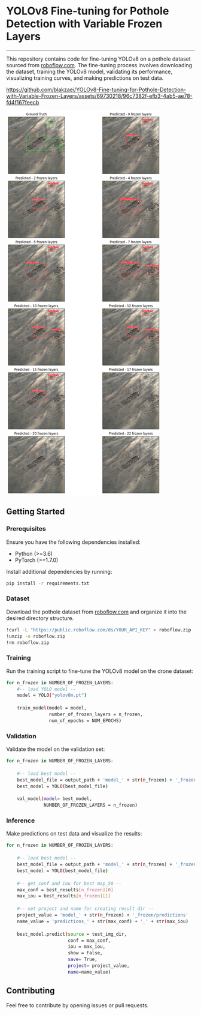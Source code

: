 # YOLOv8 Fine-tuning for Pothole Detection with Variable Frozen Layers
---------------------------------------------------

This repository contains code for fine-tuning YOLOv8 on a pothole dataset sourced from [roboflow.com](https://public.roboflow.com/object-detection/pothole).
The fine-tuning process involves downloading the dataset, training the YOLOv8 model, validating its performance, visualizing training curves, and making predictions on test data.

https://github.com/blakzaei/YOLOv8-Fine-tuning-for-Pothole-Detection-with-Variable-Frozen-Layers/assets/69730218/96c7382f-efb3-4ab5-ae78-fd4f167feecb

![Sample_output](curves/gt_vs_pred/sample_1.png)

## Getting Started

### Prerequisites

Ensure you have the following dependencies installed:

- Python (>=3.6)
- PyTorch (>=1.7.0)

Install additional dependencies by running:

```bash
pip install -r requirements.txt
```

### Dataset

Download the pothole dataset from [roboflow.com](https://public.roboflow.com/object-detection/pothole) and organize it into the desired directory structure.
```bash
!curl -L "https://public.roboflow.com/ds/YOUR_API_KEY" > roboflow.zip
!unzip -o roboflow.zip
!rm roboflow.zip
```


### Training

Run the training script to fine-tune the YOLOv8 model on the drone dataset:

```bash
for n_frozen in NUMBER_OF_FROZEN_LAYERS:
    #-- load YOLO model --
    model = YOLO("yolov8m.pt") 
    
    train_model(model = model,
                number_of_frozen_layers = n_frozen,
                num_of_epochs = NUM_EPOCHS)

```



### Validation

Validate the model on the validation set:

```bash
for n_frozen in NUMBER_OF_FROZEN_LAYERS:
    
    #-- load best model --
    best_model_file = output_path + 'model_' + str(n_frozen) + '_frozen' + '/train/weights/best.pt'
    best_model = YOLO(best_model_file)     
    
    val_model(model= best_model,
              NUMBER_OF_FROZEN_LAYERS = n_frozen)
```

### Inference

Make predictions on test data and visualize the results:

```bash
for n_frozen in NUMBER_OF_FROZEN_LAYERS:   
    
    #-- load best model --
    best_model_file = output_path + 'model_' + str(n_frozen) + '_frozen' + '/train/weights/best.pt'
    best_model = YOLO(best_model_file)       
    
    #-- get conf and iou for best map_50 --
    max_conf = best_results[n_frozen][0]
    max_iou = best_results[n_frozen][1]
    
    #-- set project and name for creating result dir --
    project_value = 'model_' + str(n_frozen) + '_frozen/predictions'   
    name_value = 'predictions_' + str(max_conf) + '_' + str(max_iou)      
      
    best_model.predict(source = test_img_dir,
                       conf = max_conf,
                       iou = max_iou,
                       show = False,
                       save= True,
                       project= project_value,
                       name=name_value) 
```



## Contributing

Feel free to contribute by opening issues or pull requests.

